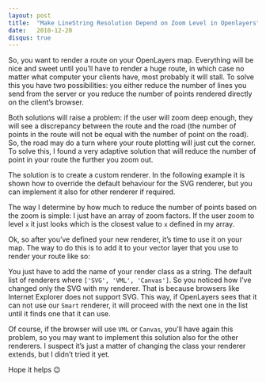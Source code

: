 ```yaml
---
layout: post
title:  "Make LineString Resolution Depend on Zoom Level in Openlayers"
date:   2010-12-20
disqus: true
---
```


So, you want to render a route on your OpenLayers map. Everything will be nice and sweet until you’ll have to render a huge route, in which case no matter what computer your clients have, most probably it will stall. To solve this you have two possibilities: you either reduce the number of lines you send from the server or you reduce the number of points rendered directly on the client’s browser.

Both solutions will raise a problem: if the user will zoom deep enough, they will see a discrepancy between the route and the road (the number of points in the route will not be equal with the number of point on the road). So, the road may do a turn where your route plotting will just cut the corner. To solve this, I found a very adaptive solution that will reduce the number of point in your route the further you zoom out.

The solution is to create a custom renderer. In the following example it is shown how to override the default behaviour for the SVG renderer, but you can implement it also for other renderer if required.

<script src="https://gist.github.com/surdu/1e298cff07ed81c7c0c562956019b76b.js"></script>

The way I determine by how much to reduce the number of points based on the zoom is simple: I just have an array of zoom factors. If the user zoom to level `x` it just looks which is the closest value to `x` defined in my array.

Ok, so after you’ve defined your new renderer, it’s time to use it on your map. The way to do this is to add it to your vector layer that you use to render your route like so:

<script src="https://gist.github.com/surdu/ca21acb448fa75d5b61f27d71e3ac245.js"></script>

You just have to add the name of your render class as a string. The default list of renderers where `['SVG', 'VML', 'Canvas']`. So you noticed how I’ve changed only the SVG with my renderer. That is because browsers like Internet Explorer does not support SVG. This way, if OpenLayers sees that it can not use our `Smart` renderer, it will proceed with the next one in the list until it finds one that it can use.

Of course, if the browser will use `VML` or `Canvas`, you’ll have again this problem, so you may want to implement this solution also for the other renderers. I suspect it’s just a matter of changing the class your renderer extends, but I didn’t tried it yet.

Hope it helps 😉
